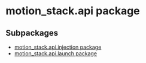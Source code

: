 # motion_stack.api package

## Subpackages

* [motion_stack.api.injection package](motion_stack.api.injection.md)
* [motion_stack.api.launch package](motion_stack.api.launch.md)
